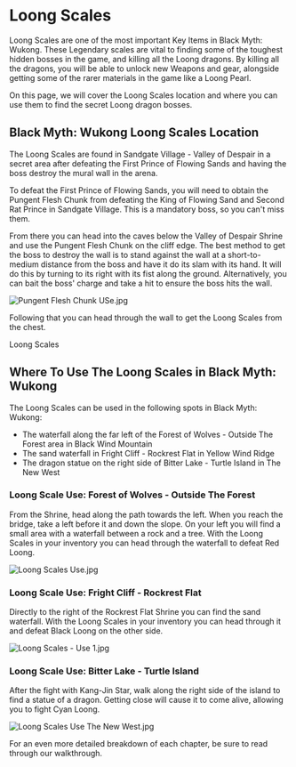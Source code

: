 # Loong Scales

Loong Scales are one of the most important Key Items in Black Myth: Wukong. These Legendary scales are vital to finding some of the toughest hidden bosses in the game, and killing all the Loong dragons. By killing all the dragons, you will be able to unlock new Weapons and gear, alongside getting some of the rarer materials in the game like a Loong Pearl. 

On this page, we will cover the Loong Scales location and where you can use them to find the secret Loong dragon bosses. 

## Black Myth: Wukong Loong Scales Location

The Loong Scales are found in Sandgate Village - Valley of Despair in a secret area after defeating the First Prince of Flowing Sands and having the boss destroy the mural wall in the arena. 

To defeat the First Prince of Flowing Sands, you will need to obtain the Pungent Flesh Chunk from defeating the King of Flowing Sand and Second Rat Prince in Sandgate Village. This is a mandatory boss, so you can't miss them. 

From there you can head into the caves below the Valley of Despair Shrine and use the Pungent Flesh Chunk on the cliff edge. The best method to get the boss to destroy the wall is to stand against the wall at a short-to-medium distance from the boss and have it do its slam with its hand. It will do this by turning to its right with its fist along the ground. Alternatively, you can bait the boss' charge and take a hit to ensure the boss hits the wall. 

![Pungent Flesh Chunk USe.jpg](https://oyster.ignimgs.com/mediawiki/apis.ign.com/black-myth-wukong/3/3f/Pungent_Flesh_Chunk_USe.jpg)

Following that you can head through the wall to get the Loong Scales from the chest. 

Loong Scales

## Where To Use The Loong Scales in Black Myth: Wukong

The Loong Scales can be used in the following spots in Black Myth: Wukong: 

  * The waterfall along the far left of the Forest of Wolves - Outside The Forest area in Black Wind Mountain
  * The sand waterfall in Fright Cliff - Rockrest Flat in Yellow Wind Ridge
  * The dragon statue on the right side of Bitter Lake - Turtle Island in The New West

### Loong Scale Use: Forest of Wolves - Outside The Forest

From the Shrine, head along the path towards the left. When you reach the bridge, take a left before it and down the slope. On your left you will find a small area with a waterfall between a rock and a tree. With the Loong Scales in your inventory you can head through the waterfall to defeat Red Loong. 

![Loong Scales Use.jpg](https://oyster.ignimgs.com/mediawiki/apis.ign.com/black-myth-wukong/2/23/Loong_Scales_Use.jpg)

### Loong Scale Use: Fright Cliff - Rockrest Flat

Directly to the right of the Rockrest Flat Shrine you can find the sand waterfall. With the Loong Scales in your inventory you can head through it and defeat Black Loong on the other side. 

![Loong Scales - Use 1.jpg](https://oyster.ignimgs.com/mediawiki/apis.ign.com/black-myth-wukong/f/f8/Loong_Scales_-_Use_1.jpg)

### Loong Scale Use: Bitter Lake - Turtle Island

After the fight with Kang-Jin Star, walk along the right side of the island to find a statue of a dragon. Getting close will cause it to come alive, allowing you to fight Cyan Loong. 

![Loong Scales Use The New West.jpg](https://oyster.ignimgs.com/mediawiki/apis.ign.com/black-myth-wukong/4/44/Loong_Scales_Use_The_New_West.jpg)

For an even more detailed breakdown of each chapter, be sure to read through our walkthrough.